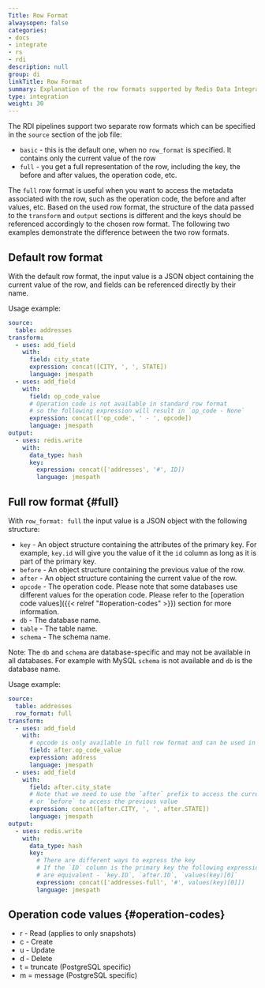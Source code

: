 ```yaml
---
Title: Row Format
alwaysopen: false
categories:
- docs
- integrate
- rs
- rdi
description: null
group: di
linkTitle: Row Format
summary: Explanation of the row formats supported by Redis Data Integration jobs.
type: integration
weight: 30
---
```



The RDI pipelines support two separate row formats which can be specified in the `source` section of the job file:

- `basic` - this is the default one, when no `row_format` is specified. It contains only the current value of the row
- `full` - you get a full representation of the row, including the key, the before and after values, the operation code, etc.

The `full` row format is useful when you want to access the metadata associated with the row, such as the operation code, the before and after values, etc.
Based on the used row format, the structure of the data passed to the `transform` and `output` sections is different and the keys should be referenced accordingly to the chosen row format.
The following two examples demonstrate the difference between the two row formats.

## Default row format

With the default row format, the input value is a JSON object containing the current value of the row, and fields can be referenced directly by their name.

Usage example:

```yaml
source:
  table: addresses
transform:
  - uses: add_field
    with:
      field: city_state
      expression: concat([CITY, ', ', STATE])
      language: jmespath
  - uses: add_field
    with:
      field: op_code_value
      # Operation code is not available in standard row format
      # so the following expression will result in `op_code - None`
      expression: concat(['op_code', ' - ', opcode])
      language: jmespath
output:
  - uses: redis.write
    with:
      data_type: hash
      key:
        expression: concat(['addresses', '#', ID])
        language: jmespath
```


## Full row format {#full}

With `row_format: full` the input value is a JSON object with the following structure:

- `key` - An object structure containing the attributes of the primary key. For example, `key.id` will give you the value of it the `id` column as long as it is part of the primary key.
- `before` - An object structure containing the previous value of the row.
- `after` - An object structure containing the current value of the row.
- `opcode` - The operation code. Please note that some databases use different values for the operation code. Please refer to the [operation code values]({{< relref "#operation-codes" >}}) section for more information.
- `db` - The database name.
- `table` - The table name.
- `schema` - The schema name. 
 
Note: The `db` and `schema` are database-specific and may not be available in all databases. For example with MySQL `schema` is not available and `db` is the database name.


Usage example:

```yaml
source:
  table: addresses
  row_format: full
transform:
  - uses: add_field
    with:
      # opcode is only available in full row format and can be used in the transformations
      field: after.op_code_value
      expression: address
      language: jmespath
  - uses: add_field
    with:
      field: after.city_state
      # Note that we need to use the `after` prefix to access the current value of the row
      # or `before` to access the previous value
      expression: concat([after.CITY, ', ', after.STATE])
      language: jmespath
output:
  - uses: redis.write
    with:
      data_type: hash
      key:
        # There are different ways to express the key
        # If the `ID` column is the primary key the following expressions 
        # are equivalent - `key.ID`, `after.ID`, `values(key)[0]`
        expression: concat(['addresses-full', '#', values(key)[0]])
        language: jmespath
```

## Operation code values {#operation-codes}

- r - Read (applies to only snapshots)
- c - Create
- u - Update
- d - Delete
- t = truncate (PostgreSQL specific)
- m = message (PostgreSQL specific)
